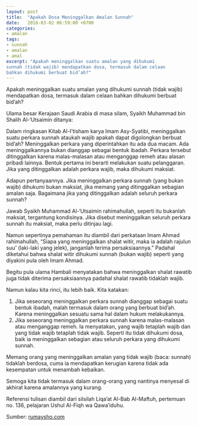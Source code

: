 ```yaml
---
layout: post
title:  "Apakah Dosa Meninggalkan Amalan Sunnah"
date:   2016-03-02 06:59:00 +0700
categories:
- amalan
tags:
- sunnah
- amalan
- amal
excerpt: "Apakah meninggalkan suatu amalan yang dihukumi
sunnah (tidak wajib) mendapatkan dosa, termasuk dalam celaan
bahkan dihukumi berbuat bid’ah?"
---
```


Apakah meninggalkan suatu amalan yang dihukumi sunnah (tidak wajib) mendapatkan dosa, termasuk dalam celaan bahkan dihukumi berbuat bid’ah?

Ulama besar Kerajaan Saudi Arabia di masa silam, Syaikh Muhammad bin Shalih Al-‘Utsaimin ditanya:

Dalam ringkasan Kitab Al-I’tisham karya Imam Asy-Syatibi, meninggalkan suatu perkara sunnah ataukah wajib apakah dapat digolongkan berbuat bid’ah? Meninggalkan perkara yang diperintahkan itu ada dua macam. Ada meninggalkannya bukan dianggap sebagai bentuk ibadah. Perkara tersebut ditinggalkan karena malas-malasan atau menganggap remeh atau alasan pribadi lainnya. Bentuk pertama ini berarti melakukan suatu pelanggaran. Jika yang ditinggalkan adalah perkara wajib, maka dihukumi maksiat.

Adapun pertanyaannya. Jika meninggalkan perkara sunnah (yang bukan wajib) dihukumi bukan maksiat, jika memang yang ditinggalkan sebagian amalan saja. Bagaimana jika yang ditinggalkan adalah seluruh perkara sunnah?

Jawab Syaikh Muhammad Al-‘Utsaimin rahimahullah, seperti itu bukanlah maksiat, tergantung kondisinya. Jika disebut meninggalkan seluruh perkara sunnah itu maksiat, maka perlu ditinjau lagi.

Namun sepertinya pemahaman itu diambil dari perkataan Imam Ahmad rahimahullah, “Siapa yang meninggalkan shalat witir, maka ia adalah rajulun suu’ (laki-laki yang jelek), janganlah terima persaksiaannya.” Padahal diketahui bahwa shalat witir dihukumi sunnah (bukan wajib) seperti yang diyakini pula oleh Imam Ahmad.

Begitu pula ulama Hambali menyatakan bahwa meninggalkan shalat rawatib juga tidak diterima persaksiaannya padahal shalat rawatib tidaklah wajib.

Namun kalau kita rinci, itu lebih baik. Kita katakan:

1. Jika seseorang meninggalkan perkara sunnah dianggap sebagai suatu bentuk ibadah, malah termasuk dalam orang yang berbuat bid’ah. Karena meninggalkan sesuatu sama hal dalam hukum melakukannya.
2. Jika seseorang meninggalkan perkara sunnah karena malas-malasan atau menganggap remeh. Ia menyatakan, yang wajib tetaplah wajib dan yang tidak wajib tetaplah tidak wajib. Seperti itu tidak dihukumi dosa, baik ia meninggalkan sebagian atau seluruh perkara yang dihukumi sunnah.

Memang orang yang meninggalkan amalan yang tidak wajib (baca: sunnah) tidaklah berdosa, cuma ia mendapatkan kerugian karena tidak ada kesempatan untuk menambah kebaikan.

Semoga kita tidak termasuk dalam orang-orang yang nantinya menyesal di akhirat karena amalannya yang kurang.

Referensi tulisan diambil dari silsilah Liqa’at Al-Bab Al-Maftuh, pertemuan no. 136, pelajaran Ushul Al-Fiqh wa Qawa’iduhu.

Sumber: [rumaysho.com][rumaysho]

[rumaysho]: https://rumaysho.com/12679-dosa-karena-meninggalkan-amalan-sunnah.html
